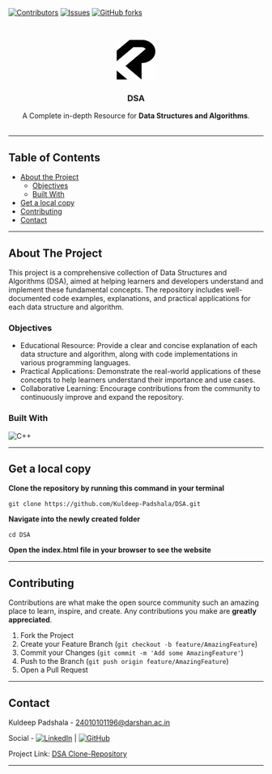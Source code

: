 [![Contributors](https://img.shields.io/github/contributors/Kuldeep-Padshala/DSA)](https://github.com/Kuldeep-Padshala/DSA/graphs/contributors)
[![Issues](https://img.shields.io/github/issues/Kuldeep-Padshala/DSA)](https://github.com/Kuldeep-Padshala/DSA/graphs/issues)
[![GitHub forks](https://img.shields.io/github/forks/Kuldeep-Padshala/DSA)](https://github.com/Kuldeep-Padshala/DSA/forks)

<br />
<p align="center">
  <a href="https://github.com/Kuldeep-Padshala/DSA">
  <img src="Images/logo2.png" alt="Logo" width="80" height="80">
  </a>

  <h3 align="center">DSA</h3>

   <p align="center">
    A Complete in-depth Resource for <b>Data Structures and Algorithms</b>.
    <br />
    <br />
   </p>

- - -
   ## Table of Contents

* [About the Project](#about-the-project)
  * [Objectives](#objectives)
  * [Built With](#built-with)
* [Get a local copy](#get-a-local-copy)
* [Contributing](#contributing)
* [Contact](#contact)

- - -

 ## About The Project
<p>This project is a comprehensive collection of Data Structures and Algorithms (DSA), aimed at helping learners and developers understand and implement these fundamental concepts. The repository includes well-documented code examples, explanations, and practical applications for each data structure and algorithm.</p>

### Objectives
<ul>
  <li>Educational Resource: Provide a clear and concise explanation of each data structure and algorithm, along with code implementations in various programming 
      languages.</li>
  <li>Practical Applications: Demonstrate the real-world applications of these concepts to help learners understand their importance and use cases.</li>
  <li>Collaborative Learning: Encourage contributions from the community to continuously improve and expand the repository.</li>
</ul>

### Built With

![C++](https://img.shields.io/badge/-C++-00599C?style=flat&logo=c%2B%2B&logoColor=white)

- - -

## Get a local copy

**Clone the repository by running this command in your terminal**
```
git clone https://github.com/Kuldeep-Padshala/DSA.git
```
**Navigate into the newly created folder**
```
cd DSA
```

**Open the index.html file in your browser to see the website** 
- - -
## Contributing

Contributions are what make the open source community such an amazing place to learn, inspire, and create. Any contributions you make are **greatly appreciated**.

1. Fork the Project
2. Create your Feature Branch (`git checkout -b feature/AmazingFeature`)
3. Commit your Changes (`git commit -m 'Add some AmazingFeature'`)
4. Push to the Branch (`git push origin feature/AmazingFeature`)
5. Open a Pull Request

- - -

## Contact

Kuldeep Padshala - 24010101196@darshan.ac.in 

Social - [![LinkedIn](https://img.shields.io/badge/LinkedIn-Connect-blue)](https://www.linkedin.com/in/kuldeep-patel-5434b9242/) |
         [![GitHub](https://img.shields.io/github/followers/Kuldeep-Padshala?style=social)](https://github.com/Kuldeep-Padshala) 
         
Project Link: [DSA Clone-Repository](https://github.com/Kuldeep-Padshala/DSA)

- - -
